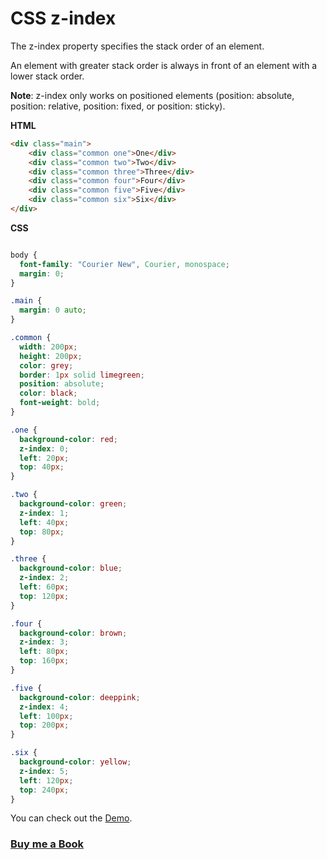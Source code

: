 # CSS z-index

The z-index property specifies the stack order of an element.

An element with greater stack order is always in front of an element with a lower stack order.

**Note**: z-index only works on positioned elements (position: absolute, position: relative, position: fixed, or position: sticky).


**HTML**

```HTML
<div class="main">
    <div class="common one">One</div>
    <div class="common two">Two</div>
    <div class="common three">Three</div>
    <div class="common four">Four</div>
    <div class="common five">Five</div>
    <div class="common six">Six</div>
</div>
```

**CSS**

```CSS

body {
  font-family: "Courier New", Courier, monospace;
  margin: 0;
}

.main {
  margin: 0 auto;
}

.common {
  width: 200px;
  height: 200px;
  color: grey;
  border: 1px solid limegreen;
  position: absolute;
  color: black;
  font-weight: bold;
}

.one {
  background-color: red;
  z-index: 0;
  left: 20px;
  top: 40px;
}

.two {
  background-color: green;
  z-index: 1;
  left: 40px;
  top: 80px;
}

.three {
  background-color: blue;
  z-index: 2;
  left: 60px;
  top: 120px;
}

.four {
  background-color: brown;
  z-index: 3;
  left: 80px;
  top: 160px;
}

.five {
  background-color: deeppink;
  z-index: 4;
  left: 100px;
  top: 200px;
}

.six {
  background-color: yellow;
  z-index: 5;
  left: 120px;
  top: 240px;
}

```

You can check out the [Demo](https://praveenoruganti.github.io/praveenorugantitech-css/9_z-index/Demo).


### [Buy me a Book](https://bit.ly/388sUbE)


